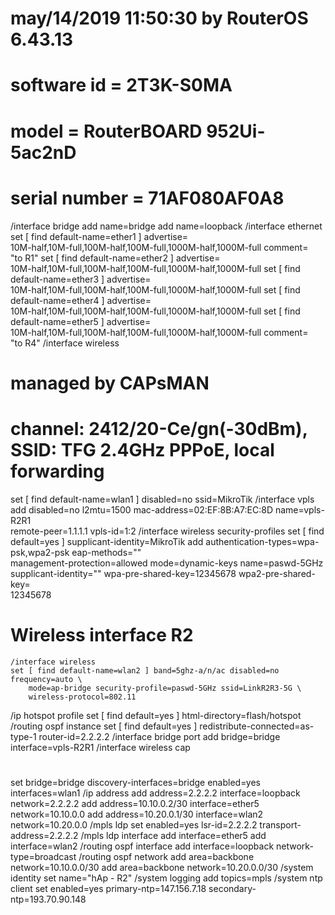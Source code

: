 # may/14/2019 11:50:30 by RouterOS 6.43.13
# software id = 2T3K-S0MA
#
# model = RouterBOARD 952Ui-5ac2nD
# serial number = 71AF080AF0A8
/interface bridge
add name=bridge
add name=loopback
/interface ethernet
set [ find default-name=ether1 ] advertise=\
    10M-half,10M-full,100M-half,100M-full,1000M-half,1000M-full comment=\
    "to R1"
set [ find default-name=ether2 ] advertise=\
    10M-half,10M-full,100M-half,100M-full,1000M-half,1000M-full
set [ find default-name=ether3 ] advertise=\
    10M-half,10M-full,100M-half,100M-full,1000M-half,1000M-full
set [ find default-name=ether4 ] advertise=\
    10M-half,10M-full,100M-half,100M-full,1000M-half,1000M-full
set [ find default-name=ether5 ] advertise=\
    10M-half,10M-full,100M-half,100M-full,1000M-half,1000M-full comment=\
    "to R4"
/interface wireless
# managed by CAPsMAN
# channel: 2412/20-Ce/gn(-30dBm), SSID: TFG 2.4GHz PPPoE, local forwarding
set [ find default-name=wlan1 ] disabled=no ssid=MikroTik
/interface vpls
add disabled=no l2mtu=1500 mac-address=02:EF:8B:A7:EC:8D name=vpls-R2R1 \
    remote-peer=1.1.1.1 vpls-id=1:2
/interface wireless security-profiles
set [ find default=yes ] supplicant-identity=MikroTik
add authentication-types=wpa-psk,wpa2-psk eap-methods="" \
    management-protection=allowed mode=dynamic-keys name=paswd-5GHz \
    supplicant-identity="" wpa-pre-shared-key=12345678 wpa2-pre-shared-key=\
    12345678

# Wireless interface R2
```
/interface wireless
set [ find default-name=wlan2 ] band=5ghz-a/n/ac disabled=no frequency=auto \
    mode=ap-bridge security-profile=paswd-5GHz ssid=LinkR2R3-5G \
    wireless-protocol=802.11
```
/ip hotspot profile
set [ find default=yes ] html-directory=flash/hotspot
/routing ospf instance
set [ find default=yes ] redistribute-connected=as-type-1 router-id=2.2.2.2
/interface bridge port
add bridge=bridge interface=vpls-R2R1
/interface wireless cap
# 
set bridge=bridge discovery-interfaces=bridge enabled=yes interfaces=wlan1
/ip address
add address=2.2.2.2 interface=loopback network=2.2.2.2
add address=10.10.0.2/30 interface=ether5 network=10.10.0.0
add address=10.20.0.1/30 interface=wlan2 network=10.20.0.0
/mpls ldp
set enabled=yes lsr-id=2.2.2.2 transport-address=2.2.2.2
/mpls ldp interface
add interface=ether5
add interface=wlan2
/routing ospf interface
add interface=loopback network-type=broadcast
/routing ospf network
add area=backbone network=10.10.0.0/30
add area=backbone network=10.20.0.0/30
/system identity
set name="hAp - R2"
/system logging
add topics=mpls
/system ntp client
set enabled=yes primary-ntp=147.156.7.18 secondary-ntp=193.70.90.148
